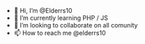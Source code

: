 - 👋 Hi, I’m @Elderrs10
- 🌱 I’m currently learning PHP / JS
- 💞️ I’m looking to collaborate on all comunity
- 📫 How to reach me @elderrs10


<!---
Elderrs10/Elderrs10 is a ✨ special ✨ repository because its `README.md` (this file) appears on your GitHub profile.
You can click the Preview link to take a look at your changes.
--->
